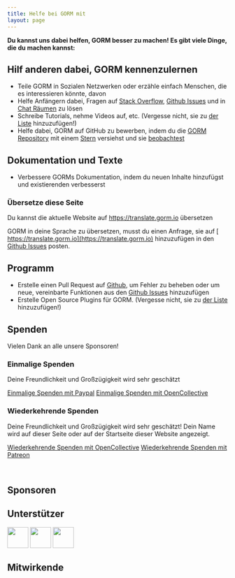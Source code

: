 ```yaml
---
title: Helfe bei GORM mit
layout: page
---
```

**Du kannst uns dabei helfen, GORM besser zu machen! Es gibt viele Dinge, die du machen kannst:**

## Hilf anderen dabei, GORM kennenzulernen

* Teile GORM in Sozialen Netzwerken oder erzähle einfach Menschen, die es interessieren könnte, davon
* Helfe Anfängern dabei, Fragen auf [Stack Overflow](https://stackoverflow.com/questions/tagged/go-gorm), [Github Issues](https://github.com/jinzhu/gorm/issues) und in [Chat Räumen](/community.html#Chat) zu lösen
* Schreibe Tutorials, nehme Videos auf, etc. (Vergesse nicht, sie zu [der Liste](/community.html) hinzuzufügen!)
* Helfe dabei, GORM auf GitHub zu bewerben, indem du die [GORM Repository](https://github.com/jinzhu/gorm) mit einem [Stern](https://github.com/jinzhu/gorm/stargazers) versiehst und sie [beobachtest](https://github.com/jinzhu/gorm/watchers)

## Dokumentation und Texte

* Verbessere GORMs Dokumentation, indem du neuen Inhalte hinzufügst und existierenden verbesserst

### Übersetze diese Seite

Du kannst die aktuelle Website auf <https://translate.gorm.io> übersetzen

GORM in deine Sprache zu übersetzen, musst du einen Anfrage, sie auf [ https://translate.gorm.io](https://translate.gorm.io) hinzuzufügen in den [Github Issues](https://github.com/jinzhu/gorm.io/issues) posten.

## Programm

* Erstelle einen Pull Request auf [Github](https://github.com/jinzhu/gorm), um Fehler zu beheben oder um neue, vereinbarte Funktionen aus den [Github Issues](https://github.com/jinzhu/gorm/issues) hinzuzufügen
* Erstelle Open Source Plugins für GORM. (Vergesse nicht, sie zu [der Liste](/community.html#Open-Sources) hinzuzufügen!)

## Spenden

Vielen Dank an alle unsere Sponsoren!

### Einmalige Spenden

Deine Freundlichkeit und Großzügigkeit wird sehr geschätzt

[Einmalige Spenden mit Paypal](https://www.paypal.me/zhangjinzhu) [Einmalige Spenden mit OpenCollective](https://opencollective.com/gorm)

### Wiederkehrende Spenden

Deine Freundlichkeit und Großzügigkeit wird sehr geschätzt! Dein Name wird auf dieser Seite oder auf der Startseite dieser Website angezeigt.

[Wiederkehrende Spenden mit OpenCollective](https://opencollective.com/gorm) [Wiederkehrende Spenden mit Patreon](https://www.patreon.com/jinzhu)

<br />

## Sponsoren

<object type="image/svg+xml" data="https://opencollective.com/gorm/tiers/sponsor.svg?avatarHeight=68&width=740"></object>

## Unterstützer

<div class="backers-list">
  
<a href="https://www.patreon.com/jeffprestes"><img style="width: 48px" src="http://i.imgur.com/7SPpyLw.jpg"></img></a>
<a href="https://www.patreon.com/user/creators?u=5447334"><img style="width: 48px" src="https://c8.patreon.com/2/400/5447334"></img></a>
<a href="https://www.patreon.com/user/creators?u=4875083"><img style="width: 48px" src="https://c8.patreon.com/2/100/4875083"></img></a>
</div>

<object type="image/svg+xml" data="https://opencollective.com/gorm/tiers/backer.svg?avatarHeight=48&width=740"></object>

## Mitwirkende

<object type="image/svg+xml" data="https://opencollective.com/gorm/contributors.svg?avatarHeight=32&width=740"></object>
